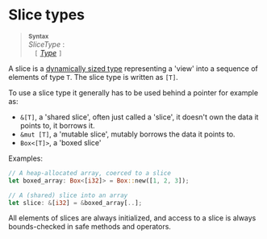 # Slice types

> **<sup>Syntax</sup>**\
> _SliceType_ :\
> &nbsp;&nbsp; `[` [_Type_] `]`

A slice is a [dynamically sized type] representing a 'view' into a sequence of
elements of type `T`. The slice type is written as `[T]`.

To use a slice type it generally has to be used behind a pointer for example
as:

* `&[T]`, a 'shared slice', often just called a 'slice', it doesn't own the
  data it points to, it borrows it.
* `&mut [T]`, a 'mutable slice', mutably borrows the data it points to.
* `Box<[T]>`, a 'boxed slice'

Examples:

```rust
// A heap-allocated array, coerced to a slice
let boxed_array: Box<[i32]> = Box::new([1, 2, 3]);

// A (shared) slice into an array
let slice: &[i32] = &boxed_array[..];
```

All elements of slices are always initialized, and access to a slice is always
bounds-checked in safe methods and operators.

[_Type_]: types.html#type-expressions
[dynamically sized type]: dynamically-sized-types.html
